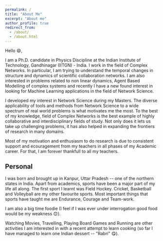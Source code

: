 ```yaml
---
permalink: /
title: "About Me"
excerpt: "About me"
author_profile: true
redirect_from: 
  - /about/
  - /about.html
---
```


Hello :smile:, 

I am a Ph.D. candidate in Physics Discipline at the Indian Institute of Technology, Gandhinagar (IITGN) - India. I work in the field of Complex Networks. In particular, I am trying to understand the temporal changes in structure and dynamics of scientific collaboration networks. I am also interested in problems related to non linear dynamics, Agent Based Modelling of complex systems and recently I have a new found interest in looking for Machine Learning applications in the field of Network Science. 

I developed my interest in Network Science during my Masters. The diverse applicability of tools and methods from Network Science to a wide spectrum of real world problems is what motivates me the most. To the best of my knowledge, field of Complex Networks is the best example of highly collaborative and interdisciplinary fields of study. Not only does it lets us take up challenging problems, it has also helped in expanding the frontiers of research in many domains. 

Most of my motivation and enthusiasm to do research is due to consistent support and ecouragement from my teachers in all phases of my Academic career. For that, I am forever thankfull to all my teachers.

## Personal 

I was born and brought up in Kanpur, Uttar Pradesh -- one of the northern states in India. Apart from academics, sports have been a major part of my life all along. The first sport I learnt was Field Hockey. Cricket, Basketball and Volleyball are my other favourite sports. Most important things that sports have taught me are Endurance, Courage and Team-work. 

I am also a big time foodie (I feel if I was ever under interrogation good food would be my weakness :blush:).

Watching Movies, Travelling, Playing Board Games and Running are other activities I am interested in with a recent attempt to learn cooking (so far I have managed to learn one Indian dessert -- "Rabri" :yum:).
